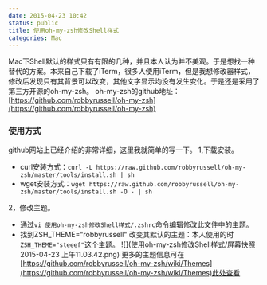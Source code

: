 ```yaml
---
date: 2015-04-23 10:42
status: public
title: 使用oh-my-zsh修改Shell样式
categories: Mac
---
```


Mac下Shell默认的样式只有有限的几种，并且本人认为并不美观。于是想找一种替代的方案。本来自己下载了iTerm，很多人使用iTerm，但是我想修改器样式，修改后发现只有其背景可以改变，其他文字显示均没有发生变化。于是还是采用了第三方开源的oh-my-zsh。
oh-my-zsh的github地址：[https://github.com/robbyrussell/oh-my-zsh](https://github.com/robbyrussell/oh-my-zsh)

### 使用方式
github网站上已经介绍的非常详细，这里我就简单的写一下。
1,下载安装。
- curl安装方式：`curl -L https://raw.github.com/robbyrussell/oh-my-zsh/master/tools/install.sh | sh`
- wget安装方式：`wget https://raw.github.com/robbyrussell/oh-my-zsh/master/tools/install.sh -O - | sh`

2，修改主题。
- 通过`vi 使用oh-my-zsh修改Shell样式/.zshrc`命令编辑修改此文件中的主题。
- 找到ZSH_THEME="robbyrussell" 改变其默认的主题：本人使用的时`ZSH_THEME="steeef"`这个主题。
![](使用oh-my-zsh修改Shell样式/屏幕快照 2015-04-23 上午11.03.42.png)
更多的主题信息可在[https://github.com/robbyrussell/oh-my-zsh/wiki/Themes](https://github.com/robbyrussell/oh-my-zsh/wiki/Themes)此处查看